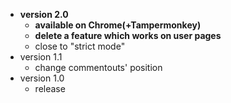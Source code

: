 * __version 2.0__
  - __available on Chrome(+Tampermonkey)__
  - __delete a feature which works on user pages__
  - close to "strict mode"
* version 1.1
  - change commentouts' position
* version 1.0
  - release
